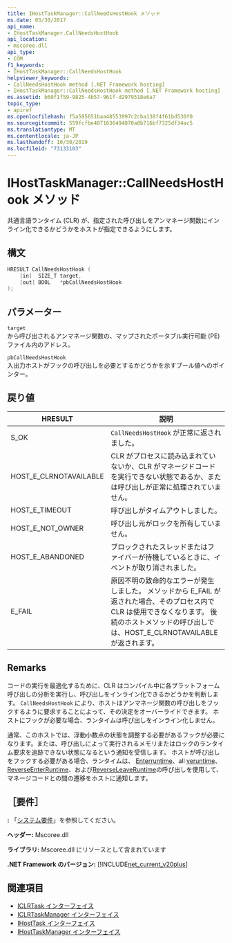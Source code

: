 ```yaml
---
title: IHostTaskManager::CallNeedsHostHook メソッド
ms.date: 03/30/2017
api_name:
- IHostTaskManager.CallNeedsHostHook
api_location:
- mscoree.dll
api_type:
- COM
f1_keywords:
- IHostTaskManager::CallNeedsHostHook
helpviewer_keywords:
- CallNeedsHostHook method [.NET Framework hosting]
- IHostTaskManager::CallNeedsHostHook method [.NET Framework hosting]
ms.assetid: b60f1f59-9825-4b57-961f-d2979518e6a7
topic_type:
- apiref
ms.openlocfilehash: f5a595651baa48553997c2cba138f4f61bd530f0
ms.sourcegitcommit: 559fcfbe4871636494870a8b716bf7325df34ac5
ms.translationtype: MT
ms.contentlocale: ja-JP
ms.lasthandoff: 10/30/2019
ms.locfileid: "73133103"
---
```

# <a name="ihosttaskmanagercallneedshosthook-method"></a>IHostTaskManager::CallNeedsHostHook メソッド
共通言語ランタイム (CLR) が、指定された呼び出しをアンマネージ関数にインライン化できるかどうかをホストが指定できるようにします。  
  
## <a name="syntax"></a>構文  
  
```cpp  
HRESULT CallNeedsHostHook (  
    [in]  SIZE_T target,   
    [out] BOOL   *pbCallNeedsHostHook  
);  
```  
  
## <a name="parameters"></a>パラメーター  
 `target`  
 から呼び出されるアンマネージ関数の、マップされたポータブル実行可能 (PE) ファイル内のアドレス。  
  
 `pbCallNeedsHostHook`  
 入出力ホストがフックの呼び出しを必要とするかどうかを示すブール値へのポインター。  
  
## <a name="return-value"></a>戻り値  
  
|HRESULT|説明|  
|-------------|-----------------|  
|S_OK|`CallNeedsHostHook` が正常に返されました。|  
|HOST_E_CLRNOTAVAILABLE|CLR がプロセスに読み込まれていないか、CLR がマネージドコードを実行できない状態であるか、または呼び出しが正常に処理されていません。|  
|HOST_E_TIMEOUT|呼び出しがタイムアウトしました。|  
|HOST_E_NOT_OWNER|呼び出し元がロックを所有していません。|  
|HOST_E_ABANDONED|ブロックされたスレッドまたはファイバーが待機しているときに、イベントが取り消されました。|  
|E_FAIL|原因不明の致命的なエラーが発生しました。 メソッドから E_FAIL が返された場合、そのプロセス内で CLR は使用できなくなります。 後続のホストメソッドの呼び出しでは、HOST_E_CLRNOTAVAILABLE が返されます。|  
  
## <a name="remarks"></a>Remarks  
 コードの実行を最適化するために、CLR はコンパイル中に各プラットフォーム呼び出しの分析を実行し、呼び出しをインライン化できるかどうかを判断します。 `CallNeedsHostHook` により、ホストはアンマネージ関数の呼び出しをフックするように要求することによって、その決定をオーバーライドできます。 ホストにフックが必要な場合、ランタイムは呼び出しをインライン化しません。  
  
 通常、このホストでは、浮動小数点の状態を調整する必要があるフックが必要になります。または、呼び出しによって実行されるメモリまたはロックのランタイム要求を追跡できない状態になるという通知を受信します。 ホストが呼び出しをフックする必要がある場合、ランタイムは、 [Enterruntime](../../../../docs/framework/unmanaged-api/hosting/ihosttaskmanager-enterruntime-method.md)、all [veruntime](../../../../docs/framework/unmanaged-api/hosting/ihosttaskmanager-leaveruntime-method.md)、 [ReverseEnterRuntime](../../../../docs/framework/unmanaged-api/hosting/ihosttaskmanager-reverseenterruntime-method.md)、および[ReverseLeaveRuntime](../../../../docs/framework/unmanaged-api/hosting/ihosttaskmanager-reverseleaveruntime-method.md)の呼び出しを使用して、マネージコードとの間の遷移をホストに通知します。  
  
## <a name="requirements"></a>［要件］  
 **:** 「[システム要件](../../../../docs/framework/get-started/system-requirements.md)」を参照してください。  
  
 **ヘッダー:** Mscoree.dll  
  
 **ライブラリ:** Mscoree.dll にリソースとして含まれています  
  
 **.NET Framework のバージョン:** [!INCLUDE[net_current_v20plus](../../../../includes/net-current-v20plus-md.md)]  
  
## <a name="see-also"></a>関連項目

- [ICLRTask インターフェイス](../../../../docs/framework/unmanaged-api/hosting/iclrtask-interface.md)
- [ICLRTaskManager インターフェイス](../../../../docs/framework/unmanaged-api/hosting/iclrtaskmanager-interface.md)
- [IHostTask インターフェイス](../../../../docs/framework/unmanaged-api/hosting/ihosttask-interface.md)
- [IHostTaskManager インターフェイス](../../../../docs/framework/unmanaged-api/hosting/ihosttaskmanager-interface.md)
